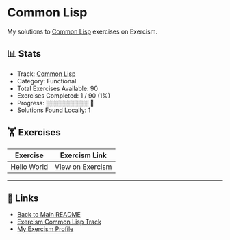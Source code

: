 # Common Lisp

My solutions to [Common Lisp](https://exercism.org/tracks/common-lisp) exercises on Exercism.

## 📊 Stats

- Track: [Common Lisp](https://exercism.org/tracks/common-lisp)
- Category: Functional
- Total Exercises Available: 90
- Exercises Completed: 1 / 90 (1%)
- Progress: ░░░░░░░░░░ 🔴
- Solutions Found Locally: 1

## 🏋️ Exercises

| Exercise | Exercism Link |
|----------|---------------|
| [Hello World](hello-world/README.md) | [View on Exercism](https://exercism.org/tracks/common-lisp/exercises/hello-world) |

---

## 🔗 Links

- [Back to Main README](../README.md)
- [Exercism Common Lisp Track](https://exercism.org/tracks/common-lisp)
- [My Exercism Profile](https://exercism.org/profiles/princemuel)
